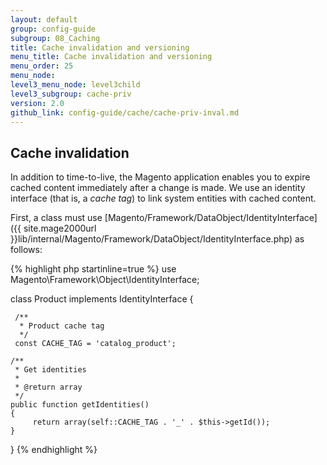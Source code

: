 ```yaml
---
layout: default
group: config-guide
subgroup: 08_Caching
title: Cache invalidation and versioning
menu_title: Cache invalidation and versioning
menu_order: 25
menu_node: 
level3_menu_node: level3child
level3_subgroup: cache-priv
version: 2.0
github_link: config-guide/cache/cache-priv-inval.md
---
```


## Cache invalidation
In addition to time-to-live, the Magento application enables you to expire cached content immediately after a change is made. We use an identity interface (that is, a *cache tag*) to link system entities with cached content.

First, a class must use [Magento/Framework/DataObject/IdentityInterface]({{ site.mage2000url }}lib/internal/Magento/Framework/DataObject/IdentityInterface.php) as follows:

{% highlight php startinline=true %}
use Magento\Framework\Object\IdentityInterface;
 
class Product implements IdentityInterface
{
 
     /**
      * Product cache tag
      */
     const CACHE_TAG = 'catalog_product';
 
    /**
     * Get identities
     *
     * @return array
     */
    public function getIdentities()
    {
         return array(self::CACHE_TAG . '_' . $this->getId());
    }
}
{% endhighlight %}

